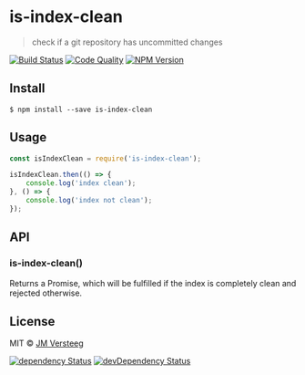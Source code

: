 # is-index-clean

> check if a git repository has uncommitted changes

[![Build Status][travis-image]][travis-url]
[![Code Quality][codeclimate-image]][codeclimate-url]
[![NPM Version][npm-image]][npm-url]


## Install

```
$ npm install --save is-index-clean
```

## Usage

```js
const isIndexClean = require('is-index-clean');

isIndexClean.then(() => {
    console.log('index clean');
}, () => {
    console.log('index not clean');
});
```

## API

### is-index-clean()

Returns a Promise, which will be fulfilled if the index is completely clean and rejected otherwise.

## License

MIT © [JM Versteeg](http://github.com/jmversteeg)

[![dependency Status][david-image]][david-url]
[![devDependency Status][david-dev-image]][david-dev-url]

[travis-image]: https://img.shields.io/travis/jmversteeg/is-index-clean.svg?style=flat-square
[travis-url]: https://travis-ci.org/jmversteeg/is-index-clean

[codeclimate-image]: https://img.shields.io/codeclimate/github/jmversteeg/is-index-clean.svg?style=flat-square
[codeclimate-url]: https://codeclimate.com/github/jmversteeg/is-index-clean

[david-image]: https://img.shields.io/david/jmversteeg/is-index-clean.svg?style=flat-square
[david-url]: https://david-dm.org/jmversteeg/is-index-clean

[david-dev-image]: https://img.shields.io/david/dev/jmversteeg/is-index-clean.svg?style=flat-square
[david-dev-url]: https://david-dm.org/jmversteeg/is-index-clean#info=devDependencies

[coveralls-image]: https://img.shields.io/coveralls/jmversteeg/is-index-clean.svg?style=flat-square
[coveralls-url]: https://coveralls.io/r/jmversteeg/is-index-clean

[npm-image]: https://img.shields.io/npm/v/is-index-clean.svg?style=flat-square
[npm-url]: https://www.npmjs.com/package/is-index-clean